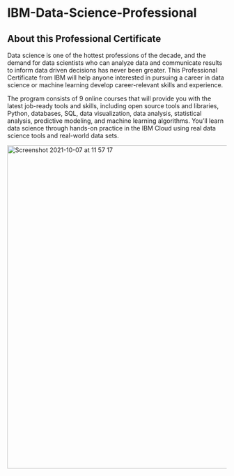 # IBM-Data-Science-Professional

## About this Professional Certificate

Data science is one of the hottest professions of the decade, and the demand for data scientists who can analyze data and communicate results to inform data driven decisions has never been greater. This Professional Certificate from IBM will help anyone interested in pursuing a career in data science or machine learning develop career-relevant skills and experience. 

The program consists of 9 online courses that will provide you with the latest job-ready tools and skills, including open source tools and libraries, Python, databases, SQL, data visualization, data analysis, statistical analysis, predictive modeling, and machine learning algorithms. You’ll learn data science through hands-on practice in the IBM Cloud using real data science tools and real-world data sets.

<img width="741" alt="Screenshot 2021-10-07 at 11 57 17" src="https://user-images.githubusercontent.com/87863132/136371337-0b830142-9bae-4325-8dbc-287f95240a0a.png">
